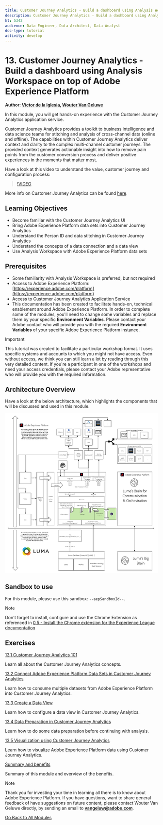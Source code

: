 ```yaml
---
title: Customer Journey Analytics - Build a dashboard using Analysis Workspace on top of Adobe Experience Platform
description: Customer Journey Analytics - Build a dashboard using Analysis Workspace on top of Adobe Experience Platform
kt: 5342
audience: Data Engineer, Data Architect, Data Analyst
doc-type: tutorial
activity: develop
---
```


# 13. Customer Journey Analytics - Build a dashboard using Analysis Workspace on top of Adobe Experience Platform

**Author: [Victor de la Iglesia](https://www.linkedin.com/in/victordelaiglesia/), [Wouter Van Geluwe](https://www.linkedin.com/in/woutervangeluwe/)**

In this module, you will get hands-on experience with the Customer Journey Analytics application service.

Customer Journey Analytics provides a toolkit to business intelligence and data science teams for stitching and analysis of cross-channel data (online and offline). The capabilities within Customer Journey Analytics deliver context and clarity to the complex multi-channel customer journeys. The provided context generates actionable insight into how to remove pain points from the customer conversion process and deliver positive experiences in the moments that matter most.


Have a look at this video to understand the value, customer journey and configuration process:

>[!VIDEO](https://video.tv.adobe.com/v/327188?quality=12&learn=on)

More info on Customer Journey Analytics can be found [here](https://spark.adobe.com/page/t62eiRu9l6iWJ/).

## Learning Objectives

- Become familiar with the Customer Journey Analytics UI
- Bring Adobe Experience Platform data sets into Customer Journey Analytics
- Understand the Person ID and data stitching in Customer Journey Analytics
- Understand the concepts of a data connection and a data view
- Use Analysis Workspace with Adobe Experience Platform data sets

## Prerequisites

- Some familiarity with Analysis Workspace is preferred, but not required
- Access to Adobe Experience Platform: [https://experience.adobe.com/platform](https://experience.adobe.com/platform) 
- Access to Customer Journey Analytics Application Service
- This documentation has been created to facilitate hands-on, technical enablement around Adobe Experience Platform. In order to complete some of the modules, you'll need to change some variables and replace them by your specific **Environment Variables**. Please contact your Adobe contact who will provide you with the required **Environment Variables** of your specific Adobe Experience Platform instance.

>[!IMPORTANT]
>
>This tutorial was created to facilitate a particular workshop format. It uses specific systems and accounts to which you might not have access. Even without access, we think you can still learn a lot by reading through this very detailed content. If you're a participant in one of the workshops and need your access credentials, please contact your Adobe representative who will provide you with the required information.

## Architecture Overview

Have a look at the below architecture, which highlights the components that will be discussed and used in this module.

![Architecture Overview](../../assets/images/architecturem13.png)

## Sandbox to use

For this module, please use this sandbox: `--aepSandboxId--`.

>[!NOTE]
>
>Don't forget to install, configure and use the Chrome Extension as referenced in [0.5 - Install the Chrome extension for the Experience League documentation](../module0/ex5.md)

## Exercises

[13.1 Customer Journey Analytics 101](./ex1.md)

Learn all about the Customer Journey Analytics concepts.

[13.2 Connect Adobe Experience Platform Data Sets in Customer Journey Analytics](./ex2.md)

Learn how to consume multiple datasets from Adobe Experience Platform into Customer Journey Analytics.

[13.3 Create a Data View](./ex3.md)

Learn how to configure a data view in Customer Journey Analytics.

[13.4 Data Preparation in Customer Journey Analytics](./ex4.md)

Learn how to do some data preparation before continuing with analysis.

[13.5 Visualization using Customer Journey Analytics](./ex5.md)

Learn how to visualize Adobe Experience Platform data using Customer Journey Analytics.

[Summary and benefits](./summary.md)

Summary of this module and overview of the benefits.

>[!NOTE]
>
>Thank you for investing your time in learning all there is to know about Adobe Experience Platform. If you have questions, want to share general feedback of have suggestions on future content, please contact Wouter Van Geluwe directly, by sending an email to **vangeluw@adobe.com**.

[Go Back to All Modules](../../overview.md)
